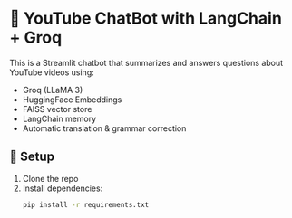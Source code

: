 # 🎥 YouTube ChatBot with LangChain + Groq

This is a Streamlit chatbot that summarizes and answers questions about YouTube videos using:

- Groq (LLaMA 3)
- HuggingFace Embeddings
- FAISS vector store
- LangChain memory
- Automatic translation & grammar correction

## 🔧 Setup

1. Clone the repo
2. Install dependencies:
   ```bash
   pip install -r requirements.txt
